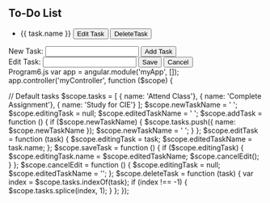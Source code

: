 <!DOCTYPE html>
<html>
<head>
 <title>To-Do List Application</title>
 <script src="https://ajax.googleapis.com/ajax/libs/angularjs/1.8.2/angular.min.js">
</script>
</head>
<body ng-app="myApp">
<div ng-controller="myController">
 <h2>To-Do List</h2>
 <ul>
 <li ng-repeat="task in tasks">
 {{ task.name }}
 <button ng-click="editTask(task)">Edit Task</button>
 <button ng-click="deleteTask(task)">DeleteTask</button>
 </li>
 </ul>
 <div>
 <label>New Task: </label>
 <input type="text" ng-model="newTaskName">
 <button ng-click="addTask()">Add Task</button>
 </div>
 <div ng-show="editingTask">
 <label>Edit Task: </label>
 <input type="text" ng-model="editedTaskName">
 <button ng-click="saveTask()">Save</button>
 <button ng-click="cancelEdit()">Cancel</button>
</div>
</div>
<script src="Program6.js"> </script> 
</body>
</html>
Program6.js
var app = angular.module('myApp', []);
app.controller('myController', function ($scope) {
 
// Default tasks
 $scope.tasks = [
 { name: 'Attend Class'},
 { name: 'Complete Assignment'},
 { name: 'Study for CIE'}
 ];
 $scope.newTaskName = ' ';
 $scope.editingTask = null;
 $scope.editedTaskName = ' ';
 $scope.addTask = function () {
 if ($scope.newTaskName) {
 $scope.tasks.push({ name: $scope.newTaskName });
 $scope.newTaskName = ' ';
 }
 };
 $scope.editTask = function (task) {
 $scope.editingTask = task;
 $scope.editedTaskName = task.name;
 };
 $scope.saveTask = function () {
 if ($scope.editingTask) {
 $scope.editingTask.name = $scope.editedTaskName;
 $scope.cancelEdit();
 }
 };
 $scope.cancelEdit = function () {
 $scope.editingTask = null;
 $scope.editedTaskName = '';
};
 $scope.deleteTask = function (task) {
 var index = $scope.tasks.indexOf(task);
 if (index !== -1) {
 $scope.tasks.splice(index, 1);
 }
 };
 });

